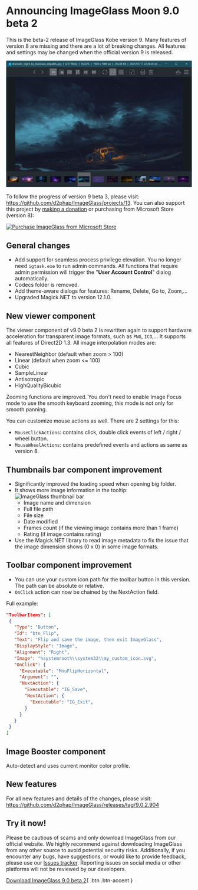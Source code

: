 # Announcing ImageGlass Moon 9.0 beta 2
This is the beta-2 release of ImageGlass Kobe version 9. Many features of version 8 are missing and there are a lot of breaking changes. All features and settings may be changed when the official version 9 is released.

![ImageGlass Moon 9.0 beta 2](https://github.com/ImageGlass/config/blob/main/screenshots/v9.0-beta-2/9.0b2_1.jpg?raw=true)

To follow the progress of version 9 beta 3, please visit: https://github.com/d2phap/ImageGlass/projects/13. You can also support this project by [making a donation](https://github.com/sponsors/d2phap) or purchasing from Microsoft Store (version 8):

[![Purchase ImageGlass from Microsoft Store](https://imageglass.org/img/ms-store-badge-dark.svg)](https://www.microsoft.com/store/productId/9N33VZK3C7TH?cid=ig_website_bag&referrer=appbadge&source=imageglass.org)


## General changes
- Add support for seamless process privilege elevation. You no longer need `igtask.exe` to run admin commands. All functions that require admin permission will trigger the "**User Account Control**" dialog automatically.
- Codecs folder is removed.
- Add theme-aware dialogs for features: Rename, Delete, Go to, Zoom,…
- Upgraded Magick.NET to version 12.1.0.
 

## New viewer component
The viewer component of v9.0 beta 2 is rewritten again to support hardware acceleration for transparent image formats, such as `PNG`, `ICO`,… It supports all features of Direct2D 1.3. All image interpolation modes are:
- NearestNeighbor (default when zoom > 100)
- Linear (default when zoom <= 100)
- Cubic
- SampleLinear
- Antisotropic
- HighQualityBicubic

Zooming functions are improved. You don't need to enable Image Focus mode to use the smooth keyboard zooming, this mode is not only for smooth panning.

You can customize mouse actions as well. There are 2 settings for this: 
- `MouseClickActions`: contains click, double click events of left / right / wheel button.
- `MouseWheelActions`: contains predefined events and actions as same as version 8.
 

## Thumbnails bar component improvement
- Significantly improved the loading speed when opening big folder.
- It shows more image information in the tooltip:
  ![ImageGlass thumbnail bar](https://user-images.githubusercontent.com/3154213/187470925-6a0777c4-1efc-4c18-920d-73c86b435cc3.png)
  + Image name and dimension
  + Full file path
  + File size
  + Date modified
  + Frames count (if the viewing image contains more than 1 frame)
  + Rating (if image contains rating)
- Use the Magick.NET library to read image metadata to fix the issue that the image dimension shows (0 x 0) in some image formats.
 

## Toolbar component improvement
- You can use your custom icon path for the toolbar button in this version. The path can be absolute or relative.
- `OnClick` action can now be chained by the NextAction field.

Full example:
```json
"ToolbarItems": [
 {
   "Type": "Button",
   "Id": "btn_Flip",
   "Text": "Flip and save the image, then exit ImageGlass",
   "DisplayStyle": "Image",
   "Alignment": "Right",
   "Image": "%systemroot%\\system32\\my_custom_icon.svg",
   "OnClick": {
     "Executable": "MnuFlipHorizontal",
     "Argument": "",
     "NextAction": {
       "Executable": "IG_Save",
       "NextAction": {
         "Executable": "IG_Exit",
       }
     }
   }
 }
]
```


## Image Booster component
Auto-detect and uses current monitor color profile.


## New features
For all new features and details of the changes, please visit: https://github.com/d2phap/ImageGlass/releases/tag/9.0.2.904


## Try it now!
Please be cautious of scams and only download ImageGlass from our official website. We highly recommend against downloading ImageGlass from any other source to avoid potential security risks. Additionally, if you encounter any bugs, have suggestions, or would like to provide feedback, please use our [Issues tracker](https://github.com/d2phap/ImageGlass/issues). Reporting issues on social media or other platforms will not be reviewed by our developers.


[Download ImageGlass 9.0 beta 2](https://imageglass.org/release/imageglass-9.0-beta-2-37){ .btn .btn-accent }
